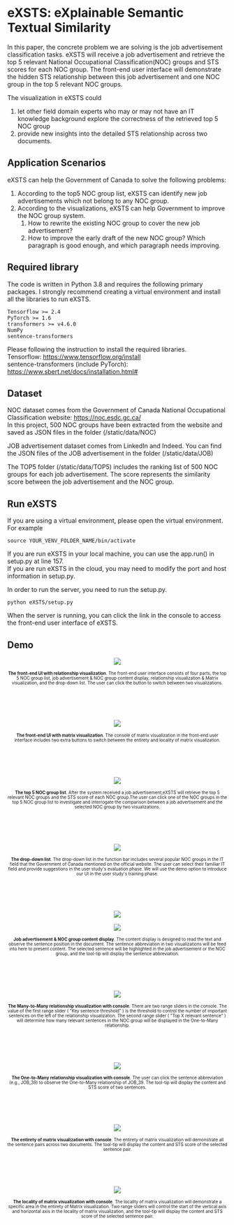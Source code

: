 # eXSTS: eXplainable Semantic Textual Similarity
In this paper, the concrete problem we are solving is the job advertisement classification tasks. 
eXSTS will receive a job advertisement and retrieve the top 5 relevant National Occupational Classification(NOC) groups and STS scores for each NOC group.
The front-end user interface will demonstrate the hidden STS relationship between this job advertisement and one NOC group in the top 5 relevant NOC groups.

The visualization in eXSTS could 
1. let other field domain experts who may or may not have an IT knowledge background explore the correctness of the retrieved top 5 NOC group
2. provide new insights into the detailed STS relationship across two documents.

## Application Scenarios
eXSTS can help the Government of Canada to solve the following problems:
1. According to the top5 NOC group list, eXSTS can identify new job advertisements which not belong to any NOC group.
2. According to the visualizations, eXSTS can help Government to improve the NOC group system.
    1. How to rewrite the existing NOC group to cover the new job advertisement?
    2. How to improve the early draft of the new NOC group? Which paragraph is good enough, and which paragraph needs improving.

## Required library
The code is written in Python 3.8 and requires the following primary packages. I strongly recommend creating a virtual environment and install all the libraries to run eXSTS.
```
Tensorflow >= 2.4
PyTorch >= 1.6
transformers >= v4.6.0
NumPy
sentence-transformers
```

Please following the instruction to install the required libraries.<br />
Tensorflow: https://www.tensorflow.org/install<br />
sentence-transformers (include PyTorch): https://www.sbert.net/docs/installation.html#

## Dataset
NOC dataset comes from the Government of Canada National Occupational Classification website: https://noc.esdc.gc.ca/<br />
In this project, 500 NOC groups have been extracted from the website and saved as JSON files in the folder (/static/data/NOC)

JOB advertisement dataset comes from LinkedIn and Indeed. You can find the JSON files of the JOB advertisement in the folder (/static/data/JOB)

The TOP5 folder (/static/data/TOP5) includes the ranking list of 500 NOC groups for each job advertisement. The score represents the similarity score between the job advertisement and the NOC group.

## Run eXSTS
If you are using a virtual environment, please open the virtual environment. For example
```
source YOUR_VENV_FOLDER_NAME/bin/activate
```

If you are run eXSTS in your local machine, you can use the app.run() in setup.py at line 157.<br />
If you are run eXSTS in the cloud, you may need to modify the port and host information in setup.py.

In order to run the server, you need to run the setup.py.
```
python eXSTS/setup.py
```

When the server is running, you can click the link in the console to access the front-end user interface of eXSTS.

## Demo
<div style='text-align:center;'>
<p align="center"><img src="figure/overall_curve.png"></p>
<div style='font-size:70%;'><b>The front-end UI with relationship visualization</b>. The front-end user interface consists of four parts, the top 5 NOC group list, job advertisement & NOC group content display, relationship visualization & Matrix visualization, and the drop-down list. The user can click the button to switch between two visualizations.</div>
</div>

<br /><br /><br />

<div style='text-align:center;'>
<p align="center"><img src="figure/overall_matrix.png"></p>
<div style='font-size:70%;'><b>The front-end UI with matrix visualization</b>. The console of matrix visualization in the front-end user interface includes two extra buttons to switch between the entirety and locality of matrix visualization.</div>
</div>

<br /><br /><br />

<div style='text-align:center;'>
<p align="center"><img src="figure/top5.png"></p>
<div style='font-size:70%;'><b>The top 5 NOC group list</b>. After the system received a job advertisement,eXSTS will retrieve the top 5 relevant NOC groups and the STS score of each NOC group.The user can click one of the NOC groups in the top 5 NOC group list to investigate and interrogate the comparison between a job advertisement and the selected NOC group by two visualizations.</div>
</div>
    
<br /><br /><br />

<div style='text-align:center;'>
<p align="center"><img src="figure/dropdown.png"></p>
<div style='font-size:70%;'><b>The drop-down list</b>. The drop-down list in the function bar includes several popular NOC groups in the IT field that the Government of Canada mentioned on the official website. The user can select their familiar IT field and provide suggestions in the user study's evaluation phase. We will use the demo option to introduce our UI in the user study's training phase.</div>
</div>
    
<br /><br /><br />
    
<div style='text-align:center;'>
<p align="center"><img src="figure/job_contents.png"></p>
<p align="center"><img src="figure/noc_contents.png"></p>
<div style='font-size:70%;'><b>Job advertisement & NOC group content display</b>. The content display is designed to read the text and observe the sentence position in the document. The sentence abbreviation in two visualizations will be feed into here to present content. The selected sentence will be highlighted in the job advertisement or the NOC group, and the tool-tip will display the sentence abbreviation.</div>
</div>
 
<br /><br /><br />

<div style='text-align:center;'>
<p align="center"><img src="figure/curve_all.png"></p>
<div style='font-size:70%;'><b>The Many-to-Many relationship visualization with console</b>. There are two range sliders in the console. The value of the first range slider ( "Key sentence threshold" ) is the threshold to control the number of important sentences on the left of the relationship visualization. The second range slider ( "Top X relevant sentence" ) will determine how many relevant sentences in the NOC group will be displayed in the One-to-Many relationship.</div>
</div>

<br /><br /><br />
    
<div style='text-align:center;'>
<p align="center"><img src="figure/curve_all_one2many.png"></p>
<div style='font-size:70%;'><b>The One-to-Many relationship visualization with console</b>. The user can click the sentence abbreviation (e.g., JOB_39) to observe the One-to-Many relationship of JOB_39. The tool-tip will display the content and STS score of two sentences.</div>
</div>
    
<br /><br /><br />

<div style='text-align:center;'>
<p align="center"><img src="figure/matrix_all.png"></p>
<div style='font-size:70%;'><b>The entirety of matrix visualization with console</b>. The entirety of matrix visualization will demonstrate all the sentence pairs across two documents. The tool-tip will display the content and STS score of the selected sentence pair.</div>
</div>

<br /><br /><br />

<div style='text-align:center;'>
<p align="center"><img src="figure/matrix_local_all.png"></p>
<div style='font-size:70%;'><b>The locality of matrix visualization with console</b>. The locality of matrix visualization will demonstrate a specific area in the entirety of Matrix visualization. Two range sliders will control the start of the vertical axis and horizontal axis in the locality of matrix visualization, and the tool-tip will display the content and STS score of the selected sentence pair.</div>
</div>
